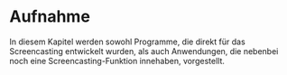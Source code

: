 # Aufnahme

In diesem Kapitel werden sowohl Programme, die direkt für das Screencasting entwickelt wurden, als auch
Anwendungen, die nebenbei noch eine Screencasting-Funktion innehaben, vorgestellt. 
